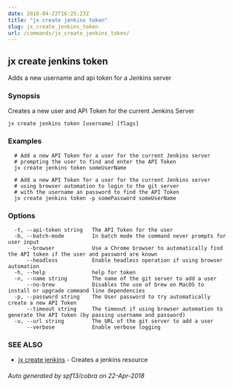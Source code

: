```yaml
---
date: 2018-04-22T16:25:23Z
title: "jx create jenkins token"
slug: jx_create_jenkins_token
url: /commands/jx_create_jenkins_token/
---
```

## jx create jenkins token

Adds a new username and api token for a Jenkins server

### Synopsis

Creates a new user and API Token for the current Jenkins Server

```
jx create jenkins token [username] [flags]
```

### Examples

```
  # Add a new API Token for a user for the current Jenkins server
  # prompting the user to find and enter the API Token
  jx create jenkins token someUserName
  
  # Add a new API Token for a user for the current Jenkins server
  # using browser automation to login to the git server
  # with the username an password to find the API Token
  jx create jenkins token -p somePassword someUserName
```

### Options

```
  -t, --api-token string   The API Token for the user
  -b, --batch-mode         In batch mode the command never prompts for user input
      --browser            Use a Chrome browser to automatically find the API token if the user and password are known
      --headless           Enable headless operation if using browser automation
  -h, --help               help for token
  -n, --name string        The name of the git server to add a user
      --no-brew            Disables the use of brew on MacOS to install or upgrade command line dependencies
  -p, --password string    The User password to try automatically create a new API Token
      --timeout string     The timeout if using browser automation to generate the API token (by passing username and password)
  -u, --url string         The URL of the git server to add a user
      --verbose            Enable verbose logging
```

### SEE ALSO

* [jx create jenkins](/commands/jx_create_jenkins/)	 - Creates a jenkins resource

###### Auto generated by spf13/cobra on 22-Apr-2018
